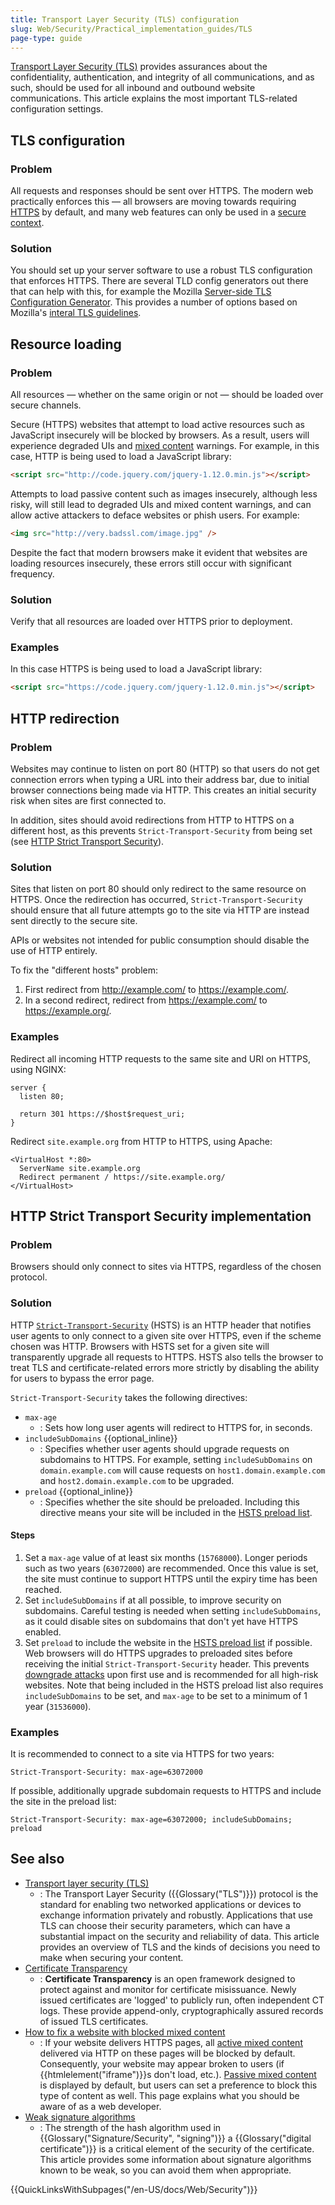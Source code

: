 ```yaml
---
title: Transport Layer Security (TLS) configuration
slug: Web/Security/Practical_implementation_guides/TLS
page-type: guide
---
```


[Transport Layer Security (TLS)](/en-US/docs/Glossary/TLS) provides assurances about the confidentiality, authentication, and integrity of all communications, and as such, should be used for all inbound and outbound website communications. This article explains the most important TLS-related configuration settings.

## TLS configuration

### Problem

All requests and responses should be sent over HTTPS. The modern web practically enforces this — all browsers are moving towards requiring [HTTPS](/en-US/docs/Glossary/HTTPS) by default, and many web features can only be used in a [secure context](/en-US/docs/Web/Security/Secure_Contexts).

### Solution

You should set up your server software to use a robust TLS configuration that enforces HTTPS. There are several TLD config generators out there that can help with this, for example the Mozilla [Server-side TLS Configuration Generator](https://ssl-config.mozilla.org/). This provides a number of options based on Mozilla's [interal TLS guidelines](https://wiki.mozilla.org/Security/Server_Side_TLS).

## Resource loading

### Problem

All resources — whether on the same origin or not — should be loaded over secure channels.

Secure (HTTPS) websites that attempt to load active resources such as JavaScript insecurely will be blocked by browsers. As a result, users will experience degraded UIs and [mixed content](/en-US/docs/Web/Security/Mixed_content) warnings. For example, in this case, HTTP is being used to load a JavaScript library:

```html example-bad
<script src="http://code.jquery.com/jquery-1.12.0.min.js"></script>
```

Attempts to load passive content such as images insecurely, although less risky, will still lead to degraded UIs and mixed content warnings, and can allow active attackers to deface websites or phish users. For example:

```html example-bad
<img src="http://very.badssl.com/image.jpg" />
```

Despite the fact that modern browsers make it evident that websites are loading resources insecurely, these errors still occur with significant frequency.

### Solution

Verify that all resources are loaded over HTTPS prior to deployment.

### Examples

In this case HTTPS is being used to load a JavaScript library:

```html example-good
<script src="https://code.jquery.com/jquery-1.12.0.min.js"></script>
```

## HTTP redirection

### Problem

Websites may continue to listen on port 80 (HTTP) so that users do not get connection errors when typing a URL into their address bar, due to initial browser connections being made via HTTP. This creates an initial security risk when sites are first connected to.

In addition, sites should avoid redirections from HTTP to HTTPS on a different host, as this prevents `Strict-Transport-Security` from being set (see [HTTP Strict Transport Security](#http_strict_transport_security)).

### Solution

Sites that listen on port 80 should only redirect to the same resource on HTTPS. Once the redirection has occurred, `Strict-Transport-Security` should ensure that all future attempts go to the site via HTTP are instead sent directly to the secure site.

APIs or websites not intended for public consumption should disable the use of HTTP entirely.

To fix the "different hosts" problem:

1. First redirect from http://example.com/ to https://example.com/.
2. In a second redirect, redirect from https://example.com/ to https://example.org/.

### Examples

Redirect all incoming HTTP requests to the same site and URI on HTTPS, using NGINX:

```text
server {
  listen 80;

  return 301 https://$host$request_uri;
}
```

Redirect `site.example.org` from HTTP to HTTPS, using Apache:

```text
<VirtualHost *:80>
  ServerName site.example.org
  Redirect permanent / https://site.example.org/
</VirtualHost>
```

## HTTP Strict Transport Security implementation

### Problem

Browsers should only connect to sites via HTTPS, regardless of the chosen protocol.

### Solution

HTTP [`Strict-Transport-Security`](/en-US/docs/Web/HTTP/Headers/Strict-Transport-Security) (HSTS) is an HTTP header that notifies user agents to only connect to a given site over HTTPS, even if the scheme chosen was HTTP. Browsers with HSTS set for a given site will transparently upgrade all requests to HTTPS. HSTS also tells the browser to treat TLS and certificate-related errors more strictly by disabling the ability for users to bypass the error page.

`Strict-Transport-Security` takes the following directives:

- `max-age`
  - : Sets how long user agents will redirect to HTTPS for, in seconds.
- `includeSubDomains` {{optional_inline}}
  - : Specifies whether user agents should upgrade requests on subdomains to HTTPS. For example, setting `includeSubDomains` on `domain.example.com` will cause requests on `host1.domain.example.com` and `host2.domain.example.com` to be upgraded.
- `preload` {{optional_inline}}
  - : Specifies whether the site should be preloaded. Including this directive means your site will be included in the [HSTS preload list](https://hstspreload.org/).

#### Steps

1. Set a `max-age` value of at least six months (`15768000`). Longer periods such as two years (`63072000`) are recommended. Once this value is set, the site must continue to support HTTPS until the expiry time has been reached.
2. Set `includeSubDomains` if at all possible, to improve security on subdomains. Careful testing is needed when setting `includeSubDomains`, as it could disable sites on subdomains that don't yet have HTTPS enabled.
3. Set `preload` to include the website in the [HSTS preload list](https://hstspreload.org/) if possible. Web browsers will do HTTPS upgrades to preloaded sites before receiving the initial `Strict-Transport-Security` header. This prevents [downgrade attacks](https://en.wikipedia.org/wiki/Downgrade_attack) upon first use and is recommended for all high-risk websites. Note that being included in the HSTS preload list also requires `includeSubDomains` to be set, and `max-age` to be set to a minimum of 1 year (`31536000`).

### Examples

It is recommended to connect to a site via HTTPS for two years:

```http
Strict-Transport-Security: max-age=63072000
```

If possible, additionally upgrade subdomain requests to HTTPS and include the site in the preload list:

```http
Strict-Transport-Security: max-age=63072000; includeSubDomains; preload
```

## See also

- [Transport layer security (TLS)](/en-US/docs/Web/Security/Transport_Layer_Security)
  - : The Transport Layer Security ({{Glossary("TLS")}}) protocol is the standard for enabling two networked applications or devices to exchange information privately and robustly. Applications that use TLS can choose their security parameters, which can have a substantial impact on the security and reliability of data. This article provides an overview of TLS and the kinds of decisions you need to make when securing your content.
- [Certificate Transparency](/en-US/docs/Web/Security/Certificate_Transparency)
  - : **Certificate Transparency** is an open framework designed to protect against and monitor for certificate misissuance. Newly issued certificates are 'logged' to publicly run, often independent CT logs. These provide append-only, cryptographically assured records of issued TLS certificates.
- [How to fix a website with blocked mixed content](/en-US/docs/Web/Security/Mixed_content/How_to_fix_website_with_mixed_content)
  - : If your website delivers HTTPS pages, all [active mixed content](/en-US/docs/Web/Security/Mixed_content#mixed_active_content) delivered via HTTP on these pages will be blocked by default. Consequently, your website may appear broken to users (if {{htmlelement("iframe")}}s don't load, etc.). [Passive mixed content](/en-US/docs/Web/Security/Mixed_content#mixed_passivedisplay_content) is displayed by default, but users can set a preference to block this type of content as well. This page explains what you should be aware of as a web developer.
- [Weak signature algorithms](/en-US/docs/Web/Security/Weak_Signature_Algorithm)
  - : The strength of the hash algorithm used in {{Glossary("Signature/Security", "signing")}} a {{Glossary("digital certificate")}} is a critical element of the security of the certificate. This article provides some information about signature algorithms known to be weak, so you can avoid them when appropriate.

{{QuickLinksWithSubpages("/en-US/docs/Web/Security")}}
